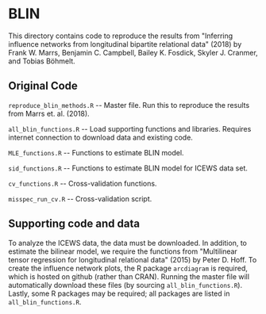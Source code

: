 # BLIN
This directory contains code to reproduce the results from "Inferring influence networks from longitudinal bipartite relational data" (2018) by Frank W. Marrs, Benjamin C. Campbell, Bailey K. Fosdick, Skyler J. Cranmer, and Tobias Böhmelt.


## Original Code
`reproduce_blin_methods.R` -- Master file. Run this to reproduce the results from Marrs et. al. (2018). 

`all_blin_functions.R` -- Load supporting functions and libraries. Requires internet connection to download data and existing code.

`MLE_functions.R` -- Functions to estimate BLIN model. 

`sid_functions.R` -- Functions to estimate BLIN model for ICEWS data set.

`cv_functions.R` -- Cross-validation functions. 

`misspec_run_cv.R` -- Cross-validation script. 


## Supporting code and data
To analyze the ICEWS data, the data must be downloaded. In addition, to estimate the bilinear model, we require the functions from "Multilinear tensor regression for longitudinal relational data" (2015) by Peter D. Hoff. To create the influence network plots, the R package `arcdiagram` is required, which is hosted on github (rather than CRAN). Running the master file will automatically download these files (by sourcing `all_blin_functions.R`). Lastly, some R packages may be required; all packages are listed  in `all_blin_functions.R`.



